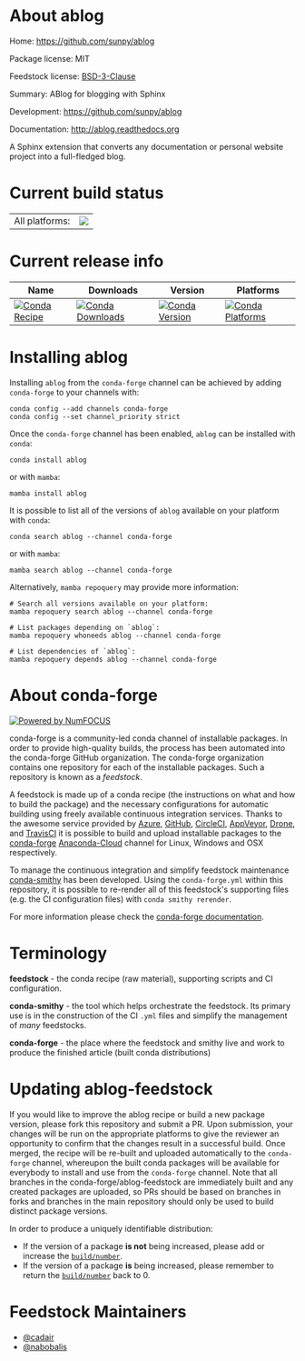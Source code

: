 About ablog
===========

Home: https://github.com/sunpy/ablog

Package license: MIT

Feedstock license: [BSD-3-Clause](https://github.com/conda-forge/ablog-feedstock/blob/main/LICENSE.txt)

Summary: ABlog for blogging with Sphinx

Development: https://github.com/sunpy/ablog

Documentation: http://ablog.readthedocs.org

A Sphinx extension that converts any documentation or personal website
project into a full-fledged blog.


Current build status
====================


<table><tr><td>All platforms:</td>
    <td>
      <a href="https://dev.azure.com/conda-forge/feedstock-builds/_build/latest?definitionId=2647&branchName=main">
        <img src="https://dev.azure.com/conda-forge/feedstock-builds/_apis/build/status/ablog-feedstock?branchName=main">
      </a>
    </td>
  </tr>
</table>

Current release info
====================

| Name | Downloads | Version | Platforms |
| --- | --- | --- | --- |
| [![Conda Recipe](https://img.shields.io/badge/recipe-ablog-green.svg)](https://anaconda.org/conda-forge/ablog) | [![Conda Downloads](https://img.shields.io/conda/dn/conda-forge/ablog.svg)](https://anaconda.org/conda-forge/ablog) | [![Conda Version](https://img.shields.io/conda/vn/conda-forge/ablog.svg)](https://anaconda.org/conda-forge/ablog) | [![Conda Platforms](https://img.shields.io/conda/pn/conda-forge/ablog.svg)](https://anaconda.org/conda-forge/ablog) |

Installing ablog
================

Installing `ablog` from the `conda-forge` channel can be achieved by adding `conda-forge` to your channels with:

```
conda config --add channels conda-forge
conda config --set channel_priority strict
```

Once the `conda-forge` channel has been enabled, `ablog` can be installed with `conda`:

```
conda install ablog
```

or with `mamba`:

```
mamba install ablog
```

It is possible to list all of the versions of `ablog` available on your platform with `conda`:

```
conda search ablog --channel conda-forge
```

or with `mamba`:

```
mamba search ablog --channel conda-forge
```

Alternatively, `mamba repoquery` may provide more information:

```
# Search all versions available on your platform:
mamba repoquery search ablog --channel conda-forge

# List packages depending on `ablog`:
mamba repoquery whoneeds ablog --channel conda-forge

# List dependencies of `ablog`:
mamba repoquery depends ablog --channel conda-forge
```


About conda-forge
=================

[![Powered by
NumFOCUS](https://img.shields.io/badge/powered%20by-NumFOCUS-orange.svg?style=flat&colorA=E1523D&colorB=007D8A)](https://numfocus.org)

conda-forge is a community-led conda channel of installable packages.
In order to provide high-quality builds, the process has been automated into the
conda-forge GitHub organization. The conda-forge organization contains one repository
for each of the installable packages. Such a repository is known as a *feedstock*.

A feedstock is made up of a conda recipe (the instructions on what and how to build
the package) and the necessary configurations for automatic building using freely
available continuous integration services. Thanks to the awesome service provided by
[Azure](https://azure.microsoft.com/en-us/services/devops/), [GitHub](https://github.com/),
[CircleCI](https://circleci.com/), [AppVeyor](https://www.appveyor.com/),
[Drone](https://cloud.drone.io/welcome), and [TravisCI](https://travis-ci.com/)
it is possible to build and upload installable packages to the
[conda-forge](https://anaconda.org/conda-forge) [Anaconda-Cloud](https://anaconda.org/)
channel for Linux, Windows and OSX respectively.

To manage the continuous integration and simplify feedstock maintenance
[conda-smithy](https://github.com/conda-forge/conda-smithy) has been developed.
Using the ``conda-forge.yml`` within this repository, it is possible to re-render all of
this feedstock's supporting files (e.g. the CI configuration files) with ``conda smithy rerender``.

For more information please check the [conda-forge documentation](https://conda-forge.org/docs/).

Terminology
===========

**feedstock** - the conda recipe (raw material), supporting scripts and CI configuration.

**conda-smithy** - the tool which helps orchestrate the feedstock.
                   Its primary use is in the construction of the CI ``.yml`` files
                   and simplify the management of *many* feedstocks.

**conda-forge** - the place where the feedstock and smithy live and work to
                  produce the finished article (built conda distributions)


Updating ablog-feedstock
========================

If you would like to improve the ablog recipe or build a new
package version, please fork this repository and submit a PR. Upon submission,
your changes will be run on the appropriate platforms to give the reviewer an
opportunity to confirm that the changes result in a successful build. Once
merged, the recipe will be re-built and uploaded automatically to the
`conda-forge` channel, whereupon the built conda packages will be available for
everybody to install and use from the `conda-forge` channel.
Note that all branches in the conda-forge/ablog-feedstock are
immediately built and any created packages are uploaded, so PRs should be based
on branches in forks and branches in the main repository should only be used to
build distinct package versions.

In order to produce a uniquely identifiable distribution:
 * If the version of a package **is not** being increased, please add or increase
   the [``build/number``](https://docs.conda.io/projects/conda-build/en/latest/resources/define-metadata.html#build-number-and-string).
 * If the version of a package **is** being increased, please remember to return
   the [``build/number``](https://docs.conda.io/projects/conda-build/en/latest/resources/define-metadata.html#build-number-and-string)
   back to 0.

Feedstock Maintainers
=====================

* [@cadair](https://github.com/cadair/)
* [@nabobalis](https://github.com/nabobalis/)

